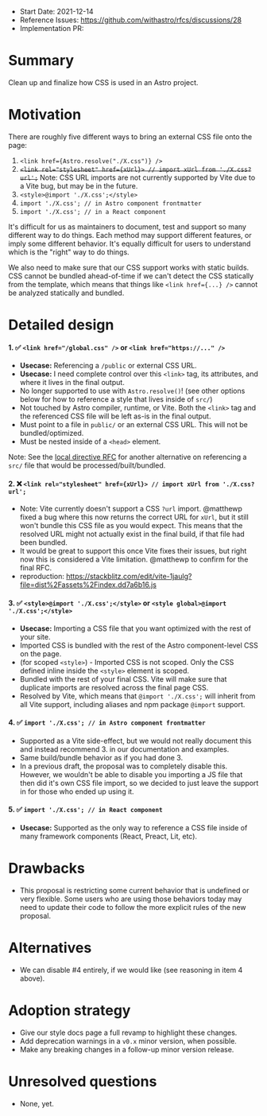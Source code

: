 - Start Date: 2021-12-14
- Reference Issues: https://github.com/withastro/rfcs/discussions/28
- Implementation PR: 

# Summary

Clean up and finalize how CSS is used in an Astro project.

# Motivation

There are roughly five different ways to bring an external CSS file onto the page:

1. `<link href={Astro.resolve("./X.css")} />`
2. ~~`<link rel="stylesheet" href={xUrl}> // import xUrl from './X.css?url';`~~ Note: CSS URL imports are not currently supported by Vite due to a Vite bug, but may be in the future.
3. `<style>@import './X.css';</style>`
4. `import './X.css'; // in Astro component frontmatter`
4. `import './X.css'; // in a React component`

It's difficult for us as maintainers to document, test and support so many different way to do things. Each method may support different features, or imply some different behavior. It's equally difficult for users to understand which is the "right" way to do things.

We also need to make sure that our CSS support works with static builds. CSS cannot be bundled ahead-of-time if we can't detect the CSS statically from the template, which means that things like `<link href={...} />` cannot be analyzed statically and bundled.

# Detailed design

#### 1. ✅ `<link href="/global.css" />` or `<link href="https://..." />`

- **Usecase:** Referencing a `/public` or external CSS URL. 
- **Usecase:** I need complete control over this `<link>` tag, its attributes, and where it lives in the final output.
- No longer supported to use with `Astro.resolve()`! (see other options below for how to reference a style that lives inside of `src/`)
- Not touched by Astro compiler, runtime, or Vite. Both the `<link>` tag and the referenced CSS file will be left as-is in the final output. 
- Must point to a file in `public/` or an external CSS URL. This will not be bundled/optimized.
- Must be nested inside of a `<head>` element.

Note: See the [local directive RFC](https://github.com/withastro/rfcs/blob/build-performance-rfc/active-rfcs/0000-build-performance.md#local-directive) for another alternative on referencing a `src/` file that would be processed/built/bundled.


#### 2. ❌ `<link rel="stylesheet" href={xUrl}> // import xUrl from './X.css?url';`

- Note: Vite currently doesn't support a CSS `?url` import. @matthewp fixed a bug where this now returns the correct URL for `xUrl`, but it still won't bundle this CSS file as you would expect. This means that the resolved URL might not actually exist in the final build, if that file had been bundled. 
- It would be great to support this once Vite fixes their issues, but right now this is considered a Vite limitation. @matthewp to confirm for the final RFC.
- reproduction: https://stackblitz.com/edit/vite-1jaulg?file=dist%2Fassets%2Findex.dd7a6b16.js

<!-- 
- Still supported!
- Vite will see the ESM import, and make sure that this asset exists in your final build.
- Note: There is currently a Vite bug in this support for `import './foo.css?url'`, see: https://stackblitz.com/edit/vite-1jaulg?file=dist%2Fassets%2Findex.dd7a6b16.js
-->

#### 3. ✅ `<style>@import './X.css';</style>` or  `<style global>@import './X.css';</style>`

- **Usecase:** Importing a CSS file that you want optimized with the rest of your site.
- Imported CSS is bundled with the rest of the Astro component-level CSS on the page.
- (for scoped `<style>`) - Imported CSS is not scoped. Only the CSS defined inline inside the `<style>` element is scoped.
- Bundled with the rest of your final CSS. Vite will make sure that duplicate imports are resolved across the final page CSS.
- Resolved by Vite, which means that `@import './X.css';` will inherit from all Vite support, including aliases and npm package `@import` support.

#### 4. ✅ `import './X.css'; // in Astro component frontmatter`

- Supported as a Vite side-effect, but we would not really document this and instead recommend 3. in our documentation and examples.
- Same build/bundle behavior as if you had done 3.
- In a previous draft, the proposal was to completely disable this. However, we wouldn't be able to disable you importing a JS file that then did it's own CSS file import, so we decided to just leave the support in for those who ended up using it.

#### 5. ✅ `import './X.css'; // in React component`

- **Usecase:** Supported as the only way to reference a CSS file inside of many framework components (React, Preact, Lit, etc).

<!-- 
- Disabled in Astro components in favor of **3. `<style @component>@import './X.css';</style>`**
  - To confirm: is this possible to disable only in Astro components? I think so via Rollup plugin.
- Still supported in React, Preact, and JS files that end up on the client.
  - Open question: if you can import a JS file in an Astro component frontmatter, and then that JS file includes a CSS file ESM import, then is it really that important to disable this with an error? Maybe we just allow this but don't document or recommend it.
-->


# Drawbacks

- This proposal is restricting some current behavior that is undefined or very flexible. Some users who are using those behaviors today may need to update their code to follow the more explicit rules of the new proposal.

# Alternatives

- We can disable #4 entirely, if we would like (see reasoning in item 4 above).

# Adoption strategy

- Give our style docs page a full revamp to highlight these changes.
- Add deprecation warnings in a `v0.x` minor version, when possible.
- Make any breaking changes in a follow-up minor version release.

# Unresolved questions

- None, yet.

